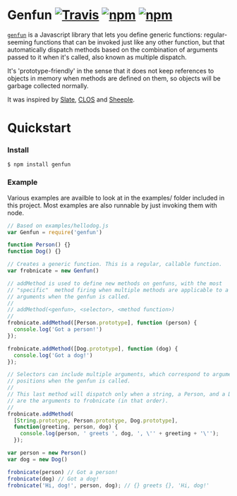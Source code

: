 # Genfun [![Travis](https://img.shields.io/travis/zkat/genfun.svg)]() [![npm](https://img.shields.io/npm/v/genfun.svg)]() [![npm](https://img.shields.io/npm/l/genfun.svg)]()

[`genfun`](https://github.com/zkat/genfun) is a Javascript library that lets you
define generic functions: regular-seeming functions that can be invoked just
like any other function, but that automatically dispatch methods based on the
combination of arguments passed to it when it's called, also known as multiple
dispatch.

It's 'prototype-friendly' in the sense that it does not keep references to
objects in memory when methods are defined on them, so objects will be garbage
collected normally.

It was inspired by [Slate](http://slatelanguage.org/),
[CLOS](http://en.wikipedia.org/wiki/CLOS) and
[Sheeple](http://github.com/zkat/sheeple).

# Quickstart

### Install

`$ npm install genfun`

### Example

Various examples are availble to look at in the examples/ folder included in
this project. Most examples are also runnable by just invoking them with node.

```javascript
// Based on examples/hellodog.js
var Genfun = require('genfun')

function Person() {}
function Dog() {}

// Creates a generic function. This is a regular, callable function.
var frobnicate = new Genfun()

// addMethod is used to define new methods on genfuns, with the most
// "specific"  method firing when multiple methods are applicable to a set of
// arguments when the genfun is called.
//
// addMethod(<genfun>, <selector>, <method function>)
//
frobnicate.addMethod([Person.prototype], function (person) {
  console.log('Got a person!')
});

frobnicate.addMethod([Dog.prototype], function (dog) {
  console.log('Got a dog!')
});

// Selectors can include multiple arguments, which correspond to argument
// positions when the genfun is called.
//
// This last method will dispatch only when a string, a Person, and a Dog
// are the arguments to frobnicate (in that order).
//
frobnicate.addMethod(
  [String.prototype, Person.prototype, Dog.prototype],
  function(greeting, person, dog) {
    console.log(person, ' greets ', dog, ', \'' + greeting + '\'');
  });

var person = new Person()
var dog = new Dog()

frobnicate(person) // Got a person!
frobnicate(dog) // Got a dog!
frobnicate('Hi, dog!', person, dog); // {} greets {}, 'Hi, dog!'
```
